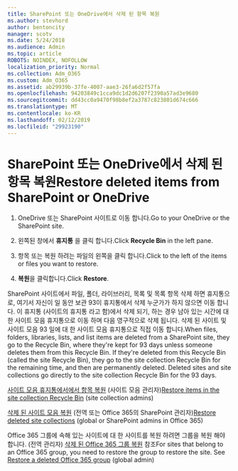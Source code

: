 ```yaml
---
title: SharePoint 또는 OneDrive에서 삭제 된 항목 복원
ms.author: stevhord
author: bentoncity
manager: scotv
ms.date: 5/24/2018
ms.audience: Admin
ms.topic: article
ROBOTS: NOINDEX, NOFOLLOW
localization_priority: Normal
ms.collection: Adm_O365
ms.custom: Adm_O365
ms.assetid: ab29939b-37fe-4007-aae3-26fa6d2f57fa
ms.openlocfilehash: 94203849c1cca9dc1d2d6207f2390a57ad3e9680
ms.sourcegitcommit: dd43cc0a9470f98b8ef2a3787c823801d674c666
ms.translationtype: MT
ms.contentlocale: ko-KR
ms.lasthandoff: 02/12/2019
ms.locfileid: "29923190"
---
```

# <a name="restore-deleted-items-from-sharepoint-or-onedrive"></a><span data-ttu-id="7e2f5-102">SharePoint 또는 OneDrive에서 삭제 된 항목 복원</span><span class="sxs-lookup"><span data-stu-id="7e2f5-102">Restore deleted items from SharePoint or OneDrive</span></span>

1. <span data-ttu-id="7e2f5-103">OneDrive 또는 SharePoint 사이트로 이동 합니다.</span><span class="sxs-lookup"><span data-stu-id="7e2f5-103">Go to your OneDrive or the SharePoint site.</span></span>
    
2. <span data-ttu-id="7e2f5-104">왼쪽된 창에서 **휴지통** 을 클릭 합니다.</span><span class="sxs-lookup"><span data-stu-id="7e2f5-104">Click **Recycle Bin** in the left pane.</span></span> 
    
3. <span data-ttu-id="7e2f5-105">항목 또는 복원 하려는 파일의 왼쪽을 클릭 합니다.</span><span class="sxs-lookup"><span data-stu-id="7e2f5-105">Click to the left of the items or files you want to restore.</span></span>
    
4. <span data-ttu-id="7e2f5-106">**복원**을 클릭합니다.</span><span class="sxs-lookup"><span data-stu-id="7e2f5-106">Click **Restore**.</span></span> 
    
<span data-ttu-id="7e2f5-p101">SharePoint 사이트에서 파일, 폴더, 라이브러리, 목록 및 목록 항목 삭제 하면 휴지통으로, 여기서 자신이 일 동안 보관 93이 휴지통에서 삭제 누군가가 하지 않으면 이동 합니다. 이 휴지통 (사이트의 휴지통 라고 함)에서 삭제 되기, 하는 경우 남아 있는 시간에 대 한 사이트 모음 휴지통으로 이동 하며 다음 영구적으로 삭제 됩니다. 삭제 된 사이트 및 사이트 모음 93 일에 대 한 사이트 모음 휴지통으로 직접 이동 합니다.</span><span class="sxs-lookup"><span data-stu-id="7e2f5-p101">When files, folders, libraries, lists, and list items are deleted from a SharePoint site, they go to the Recycle Bin, where they're kept for 93 days unless someone deletes them from this Recycle Bin. If they're deleted from this Recycle Bin (called the site Recycle Bin), they go to the site collection Recycle Bin for the remaining time, and then are permanently deleted. Deleted sites and site collections go directly to the site collection Recycle Bin for the 93 days.</span></span>
  
<span data-ttu-id="7e2f5-110">[사이트 모음 휴지통에서에서 항목 복원](https://go.microsoft.com/fwlink/?linkid=867800) (사이트 모음 관리자)</span><span class="sxs-lookup"><span data-stu-id="7e2f5-110">[Restore items in the site collection Recycle Bin](https://go.microsoft.com/fwlink/?linkid=867800) (site collection admins)</span></span> 
  
<span data-ttu-id="7e2f5-111">[삭제 된 사이트 모음 복원](https://go.microsoft.com/fwlink/?linkid=867660) (전역 또는 Office 365의 SharePoint 관리자)</span><span class="sxs-lookup"><span data-stu-id="7e2f5-111">[Restore deleted site collections](https://go.microsoft.com/fwlink/?linkid=867660) (global or SharePoint admins in Office 365)</span></span> 
  
<span data-ttu-id="7e2f5-p102">Office 365 그룹에 속해 있는 사이트에 대 한 사이트를 복원 하려면 그룹을 복원 해야 합니다. (전역 관리자) [삭제 된 Office 365 그룹 복원](https://go.microsoft.com/fwlink/?linkid=867802) 참조</span><span class="sxs-lookup"><span data-stu-id="7e2f5-p102">For sites that belong to an Office 365 group, you need to restore the group to restore the site. See [Restore a deleted Office 365 group](https://go.microsoft.com/fwlink/?linkid=867802) (global admin)</span></span> 
  

